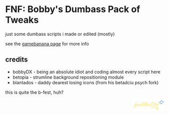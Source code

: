 # FNF: Bobby's Dumbass Pack of Tweaks

just some dumbass scripts i made or edited (mostly)

see the [gamebanana page](https://gamebanana.com/mods/622155) for more info

## credits

- bobbyDX - being an absolute idiot and coding almost every script here
- betopia - strumline background repositioning module
- blantados - daddy dearest losing icons (from his betadciu psych fork)

this is quite the b-fest, huh?

<p align="right">
  <img src="https://raw.githubusercontent.com/bobbydeluxe/bobbydeluxe/refs/heads/main/logo.png" width = 100>
</p>